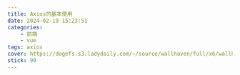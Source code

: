 ```yaml
---
title: Axios的基本使用
date: 2024-02-19 15:23:51
categories: 
    - 前端
    - vue
tags: axios
cover: https://dogefs.s3.ladydaily.com/~/source/wallhaven/full/x6/wallhaven-x6p3y3.jpg?w=2560&h=1440&fmt=webp
stick: 99
---
```

